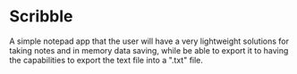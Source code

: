 # Scribble
A simple notepad app that the user will have a very lightweight solutions for taking notes and in memory data saving, while be able to export it to having the capabilities to export the text file into a ".txt" file.
